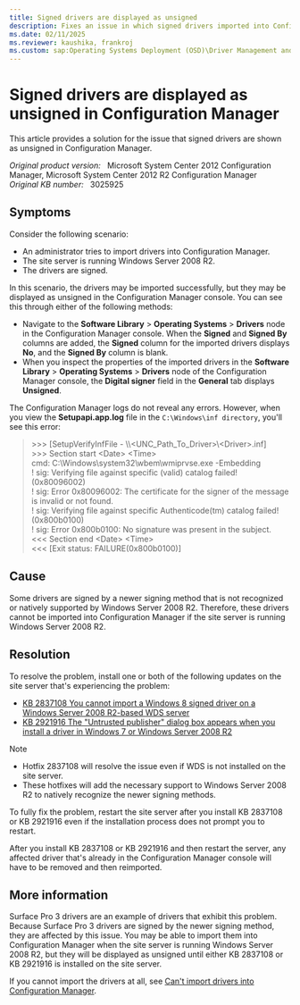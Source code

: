 ```yaml
---
title: Signed drivers are displayed as unsigned
description: Fixes an issue in which signed drivers imported into Configuration Manager are listed as unsigned.
ms.date: 02/11/2025
ms.reviewer: kaushika, frankroj
ms.custom: sap:Operating Systems Deployment (OSD)\Driver Management and Installation
---
```

# Signed drivers are displayed as unsigned in Configuration Manager

This article provides a solution for the issue that signed drivers are shown as unsigned in Configuration Manager.

_Original product version:_ &nbsp; Microsoft System Center 2012 Configuration Manager, Microsoft System Center 2012 R2 Configuration Manager  
_Original KB number:_ &nbsp; 3025925

## Symptoms

Consider the following scenario:

- An administrator tries to import drivers into Configuration Manager.
- The site server is running Windows Server 2008 R2.
- The drivers are signed.

In this scenario, the drivers may be imported successfully, but they may be displayed as unsigned in the Configuration Manager console. You can see this through either of the following methods:

- Navigate to the **Software Library** > **Operating Systems** > **Drivers** node in the Configuration Manager console. When the **Signed** and **Signed By** columns are added, the **Signed** column for the imported drivers displays **No**, and the **Signed By** column is blank.
- When you inspect the properties of the imported drivers in the **Software Library** > **Operating Systems** > **Drivers** node of the Configuration Manager console, the **Digital signer** field in the **General** tab displays **Unsigned**.

The Configuration Manager logs do not reveal any errors. However, when you view the **Setupapi.app.log** file in the `C:\Windows\inf directory`, you'll see this error:

> \>>> [SetupVerifyInfFile - \\\\<UNC_Path_To_Driver>\\\<Driver>.inf]  
> \>>> Section start \<Date> \<Time>  
> cmd: C:\Windows\system32\wbem\wmiprvse.exe -Embedding  
> ! sig: Verifying file against specific (valid) catalog failed! (0x80096002)  
> ! sig: Error 0x80096002: The certificate for the signer of the message is invalid or not found.  
> ! sig: Verifying file against specific Authenticode(tm) catalog failed! (0x800b0100)  
> ! sig: Error 0x800b0100: No signature was present in the subject.  
> <<< Section end \<Date> \<Time>  
> <<< [Exit status: FAILURE(0x800b0100)]

## Cause

Some drivers are signed by a newer signing method that is not recognized or natively supported by Windows Server 2008 R2. Therefore, these drivers cannot be imported into Configuration Manager if the site server is running Windows Server 2008 R2.

## Resolution

To resolve the problem, install one or both of the following updates on the site server that's experiencing the problem:

- [KB 2837108 You cannot import a Windows 8 signed driver on a Windows Server 2008 R2-based WDS server](https://support.microsoft.com/help/2837108)
- [KB 2921916 The "Untrusted publisher" dialog box appears when you install a driver in Windows 7 or Windows Server 2008 R2](https://support.microsoft.com/help/2921916)

> [!NOTE]
>
> - Hotfix 2837108 will resolve the issue even if WDS is not installed on the site server.
> - These hotfixes will add the necessary support to Windows Server 2008 R2 to natively recognize the newer signing methods.

To fully fix the problem, restart the site server after you install KB 2837108 or KB 2921916 even if the installation process does not prompt you to restart.

After you install KB 2837108 or KB 2921916 and then restart the server, any affected driver that's already in the Configuration Manager console will have to be removed and then reimported.

## More information

Surface Pro 3 drivers are an example of drivers that exhibit this problem. Because Surface Pro 3 drivers are signed by the newer signing method, they are affected by this issue. You may be able to import them into Configuration Manager when the site server is running Windows Server 2008 R2, but they will be displayed as unsigned until either KB 2837108 or KB 2921916 is installed on the site server.

If you cannot import the drivers at all, see [Can't import drivers into Configuration Manager](fail-to-import-drivers.md).
